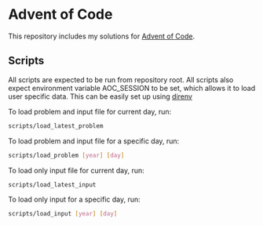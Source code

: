 # Advent of Code

This repository includes my solutions for [Advent of Code](https://adventofcode.com/).

## Scripts

All scripts are expected to be run from repository root. All scripts also expect environment variable AOC_SESSION to be set, which allows it to load user specific data. This can be easily set up using [direnv](https://direnv.net/)

To load problem and input file for current day, run:
```sh
scripts/load_latest_problem
```

To load problem and input file for a specific day, run:
```sh
scripts/load_problem [year] [day]
```

To load only input file for current day, run:
```sh
scripts/load_latest_input
```

To load only input for a specific day, run:
```sh
scripts/load_input [year] [day]
```
